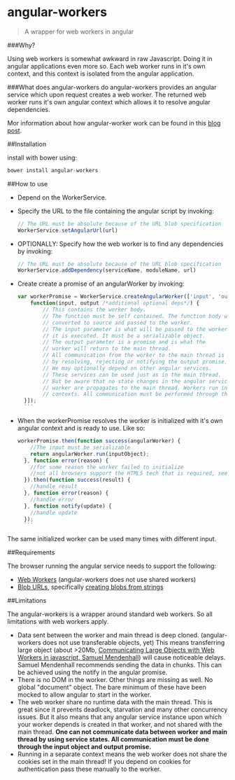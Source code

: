 # angular-workers

> A wrapper for web workers in angular

###Why?

Using web workers is somewhat awkward in raw Javascript. Doing it in angular applications even more so. 
Each web worker runs in it's own context, and this context is isolated from the angular application.

###What does angular-workers do
angular-workers provides an angular service which upon request creates a web worker.
The returned web worker runs it's own angular context which allows it to resolve angular dependencies.

Mor information about how angular-worker work can be found in this [blog post](http://kindofcode.com/web-workers-in-angular/).

##Installation

install with bower using:


```javascript
bower install angular-workers
```


##How to use

* Depend on the WorkerService.
* Specify the URL to the file containing the angular script by invoking:  

    ```javascript
    // The URL must be absolute because of the URL blob specification  
    WorkerService.setAngularUrl(url)
    ```

* OPTIONALLY: Specify how the web worker is to find any dependencies by invoking: 

    ```javascript
    // The URL must be absolute because of the URL blob specification  
    WorkerService.addDependency(serviceName, moduleName, url) 
    ```

* Create create a promise of an angularWorker by invoking: 

    ```javascript
    var workerPromise = WorkerService.createAngularWorker(['input', 'output' /*additional optional deps*/,   
        function(input, output /*additional optional deps*/) {  
            // This contains the worker body.
            // The function must be self contained. The function body will be 
            // converted to source and passed to the worker.  
            // The input parameter is what will be passed to the worker when
            // it is executed. It must be a serializable object.
            // The output parameter is a promise and is what the 
            // worker will return to the main thread.  
            // All communication from the worker to the main thread is performed
            // by resolving, rejecting or notifying the output promise.
            // We may optionally depend on other angular services. 
            // These services can be used just as in the main thread. 
            // But be aware that no state changes in the angular services in the
            // worker are propagates to the main thread. Workers run in fully isolated
            // contexts. All communication must be performed through the output parameter.
      }]);
      ```

* When the workerPromise resolves the worker is initialized with it's own angular context and is ready to use. Like so:

    ```javascript
    workerPromise.then(function success(angularWorker) {  
        //The input must be serializable  
        return angularWorker.run(inputObject);    
      }, function error(reason) {  
        //for some reason the worker failed to initialize  
        //not all browsers support the HTML5 tech that is required, see below.  
      }).then(function success(result) {  
        //handle result  
      }, function error(reason) {  
        //handle error  
      }, function notify(update) {  
        //handle update  
      });
      ```

The same initialized worker can be used many times with different input.

##Requirements

The browser running the angular service needs to support the following:  
* [Web Workers](http://caniuse.com/#feat=webworkers) (angular-workers does not use shared workers)  
* [Blob URLs](http://caniuse.com/#feat=bloburls), specifically [creating blobs from strings](https://developer.mozilla.org/en-US/docs/Web/API/URL.createObjectURL#Browser_compatibility)
    
##Limitations

The angular-workers is a wrapper around standard web workers. So all limitations with web workers apply.  
  * Data sent between the worker and main thread is deep cloned. (angular-workers does not use transferable objects, yet)
  This means transferring large object (about >20Mb, [Communicating Large Objects with Web Workers in javascript, Samuel Mendenhall](http://developerblog.redhat.com/2014/05/20/communicating-large-objects-with-web-workers-in-javascript/))
  will cause noticeable delays. Samuel Mendenhall recommends sending the data in chunks. This can be achieved using the notify
  in the angular promise.  
  * There is no DOM in the worker. Other things are missing as well. No global "document" object. The bare minimum of these
  have been mocked to allow angular to start in the worker.
  * The web worker share no runtime data with the main thread. This is great since it prevents deadlock, starvation and many
  other concurrency issues. But it also means that any angular service instance upon which your worker depends is created
  in that worker, and not shared with the main thread. <b> One can not communicate data between worker and main thread 
  by using service states. All communication must be done through the input object and output promise.</b>
  * Running in a separate context means the web worker does not share the cookies set in the main thread! If you depend on
  cookies for authentication pass these manually to the worker.


